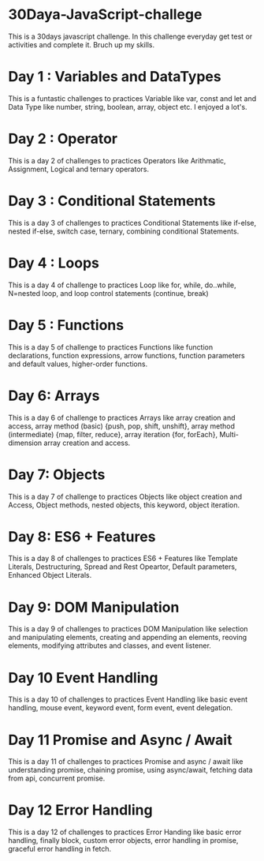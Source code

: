 # 30Daya-JavaScript-challege
This is a 30days javascript challenge. In this challenge everyday get test or activities and complete it.  Bruch up my skills.  

# Day 1 : Variables and DataTypes
This is a funtastic challenges to practices Variable like var, const and let and Data Type like number, string, boolean, array, object etc. I enjoyed a lot's.

# Day 2 : Operator
This is a day 2 of challenges to practices Operators like Arithmatic, Assignment, Logical and ternary operators. 

# Day 3 : Conditional Statements
This is a day 3 of challenges to practices Conditional Statements like if-else, nested if-else, switch case, ternary, combining conditional Statements. 

# Day 4 : Loops
This is a day 4 of challenge to practices Loop like for, while, do..while, N=nested loop, and loop control statements (continue, break)

# Day 5 : Functions
This is a day 5 of challenge to practices Functions like function declarations, function expressions, arrow functions, function parameters and default values, higher-order functions. 

# Day 6: Arrays
This is a day 6 of challenge to practices Arrays like array creation and access, array method (basic) {push, pop, shift, unshift}, array method (intermediate) {map, filter, reduce}, array iteration {for, forEach}, Multi-dimension array creation and access. 

# Day 7: Objects
This is a day 7 of challenge to practices Objects like object creation and Access, Object methods, nested objects, this keyword,  object iteration.

# Day 8: ES6 + Features
This is a day 8 of challenges to practices ES6 + Features like Template Literals, Destructuring, Spread and Rest Opeartor, Default parameters, Enhanced Object Literals. 

# Day 9: DOM Manipulation
This is a day 9 of challenges to practices DOM Manipulation like selection and manipulating elements, creating and appending an elements, reoving elements, modifying attributes and classes, and event listener.

# Day 10 Event Handling
This is a day 10 of challenges to practices Event Handling like basic event handling, mouse event, keyword event, form event, event delegation. 

# Day 11 Promise and Async / Await
This is a day 11 of challenges to practices Promise and async / await like understanding promise, chaining promise, using async/await, fetching data from api, concurrent promise. 

# Day 12 Error Handling
This is a day 12 of challenges to practices Error Handing like basic error handling, finally block, custom error objects, error handling in promise, graceful error handling in fetch. 
